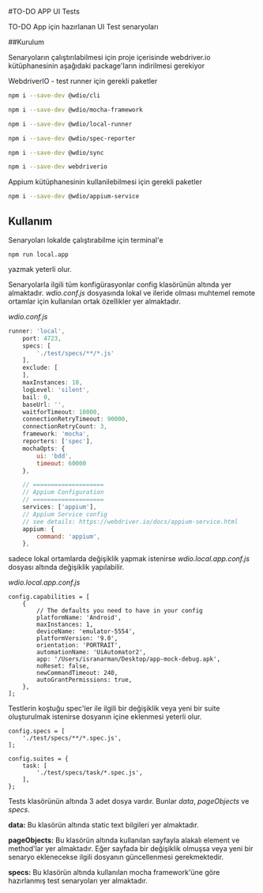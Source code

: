 #TO-DO APP UI Tests

TO-DO App için hazırlanan UI Test senaryoları

##Kurulum

Senaryoların çalıştırılabilmesi için proje içerisinde webdriver.io kütüphanesinin aşağıdaki package'ların indirilmesi gerekiyor

WebdriverIO - test runner için gerekli paketler
```bash
npm i --save-dev @wdio/cli
```
```bash
npm i --save-dev @wdio/mocha-framework
```
```bash
npm i --save-dev @wdio/local-runner
```
```bash
npm i --save-dev @wdio/spec-reporter
```
```bash
npm i --save-dev @wdio/sync
```
```bash
npm i --save-dev webdriverio
```
Appium kütüphanesinin kullanilebilmesi için gerekli paketler
```bash
npm i --save-dev @wdio/appium-service
```

## Kullanım

Senaryoları lokalde çalıştırabilme için terminal'e
```
npm run local.app
```

yazmak yeterli olur.

Senaryolarla ilgili tüm konfigürasyonlar config klasörünün altında yer almaktadır. *wdio.conf.js* dosyasında lokal ve ileride olması muhtemel remote ortamlar için kullanılan ortak özellikler yer almaktadır.

*wdio.conf.js*
```Javascript
runner: 'local',
    port: 4723,
    specs: [
        './test/specs/**/*.js'
    ],
    exclude: [
    ],
    maxInstances: 10,
    logLevel: 'silent',
    bail: 0,
    baseUrl: '',
    waitforTimeout: 10000,
    connectionRetryTimeout: 90000,
    connectionRetryCount: 3,
    framework: 'mocha',
    reporters: ['spec'],
    mochaOpts: {
        ui: 'bdd',
        timeout: 60000
    },

    // ====================
    // Appium Configuration
    // ====================
    services: ['appium'],
    // Appium Service config
    // see details: https://webdriver.io/docs/appium-service.html
    appium: {
        command: 'appium',
    },
```

sadece lokal ortamlarda değişiklik yapmak istenirse *wdio.local.app.conf.js* dosyası altında değişiklik yapılabilir.

*wdio.local.app.conf.js* 

```
config.capabilities = [
    {
        // The defaults you need to have in your config
        platformName: 'Android',
        maxInstances: 1,
        deviceName: 'emulator-5554',
        platformVersion: '9.0',
        orientation: 'PORTRAIT',
        automationName: 'UiAutomator2',
        app: '/Users/isranarman/Desktop/app-mock-debug.apk',
        noReset: false,
        newCommandTimeout: 240,
        autoGrantPermissions: true,
    },
];
```

Testlerin koştuğu spec'ler ile ilgili bir değişiklik veya yeni bir suite oluşturulmak istenirse dosyanın içine eklenmesi yeterli olur.
```
config.specs = [
    './test/specs/**/*.spec.js',
];

config.suites = {
    task: [
        './test/specs/task/*.spec.js',
    ],
};
```

Tests klasörünün altında 3 adet dosya vardır. Bunlar *data*, *pageObjects* ve *specs*.

**data:**
Bu klasörün altında static text bilgileri yer almaktadır.

**pageObjects:**
Bu klasörün altında kullanılan sayfayla alakalı element ve method'lar yer almaktadır. Eğer sayfada bir değişiklik olmuşsa veya yeni bir senaryo eklenecekse ilgili dosyanın güncellenmesi gerekmektedir.

**specs:**
Bu klasörün altında kullanılan mocha framework'üne göre hazırlanmış test senaryoları yer almaktadır.
